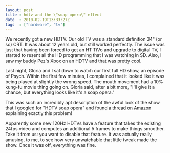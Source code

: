 ```yaml
---
layout: post
title : hdtv and the \"soap opera\" effect
date  : 2010-02-19T13:33:27Z
tags  : ["hardware", "tv"]
---
```

We recently got a new HDTV.  Our old TV was a standard definition 34" (or so)
CRT.  It was about 12 years old, but still worked perfectly.  The issue was
just that having been forced to get an HT TiVo and upgrade to digital TV, I
started to resent all the HD programming that I was watching in SD.  Also, I
saw my buddy Pez's Xbox on an HDTV and that was pretty cool.

Last night, Gloria and I sat down to watch our first full HD show, an episode
of Psych.  Within the first few minutes, I complained that it looked like it
was being played at slightly the wrong speed.  The mouth movement had a 10%
kung-fu movie thing going on.  Gloria said, after a bit more, "I'll give it
a chance, but everything looks like it's a soap opera."

This was such an incredibly apt description of the awful look of the show that
I googled for "HDTV soap opera" and found [a thread on
Amazon](http://www.amazon.com/Movies-Soap-Opera-Effect/forum/Fx2JJ0NYSR5M5E/Tx2PVBQP6CFT16Z)
explaining exactly this problem!

Apparently some new 120Hz HDTVs have a feature that takes the existing 24fps
video and computes an additional 5 frames to make things smoother.  Take it
from us:  you want to disable that feature.  It was actually really amusing, to
me, to see how very unwatchable that little tweak made the show.  Once it was
off, everything was fine.

